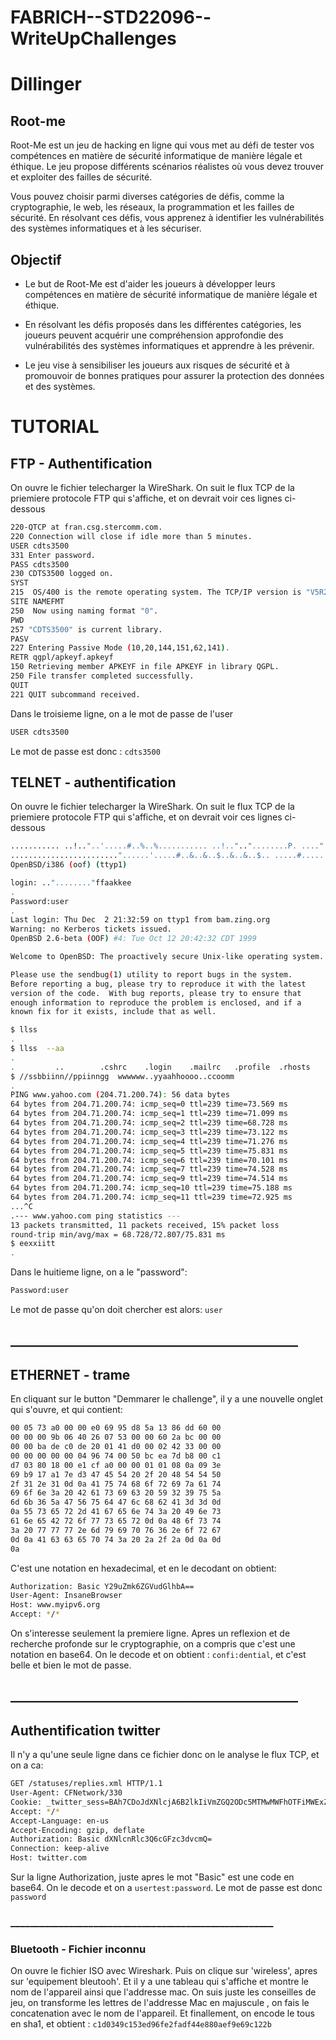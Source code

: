 # FABRICH--STD22096--WriteUpChallenges

# Dillinger

## Root-me

Root-Me est un jeu de hacking en ligne qui vous met au défi de tester vos compétences en matière de sécurité informatique de manière légale et éthique. Le jeu propose différents scénarios réalistes où vous devez trouver et exploiter des failles de sécurité.

Vous pouvez choisir parmi diverses catégories de défis, comme la cryptographie, le web, les réseaux, la programmation et les failles de sécurité. En résolvant ces défis, vous apprenez à identifier les vulnérabilités des systèmes informatiques et à les sécuriser.

## Objectif

- Le but de Root-Me est d'aider les joueurs à développer leurs compétences en matière de sécurité informatique de manière légale et éthique.
- En résolvant les défis proposés dans les différentes catégories, les joueurs peuvent acquérir une compréhension approfondie des vulnérabilités des systèmes informatiques et apprendre à les prévenir.

- Le jeu vise à sensibiliser les joueurs aux risques de sécurité et à promouvoir de bonnes pratiques pour assurer la protection des données et des systèmes.


# TUTORIAL
## FTP - Authentification
On ouvre le fichier telecharger la WireShark.
On suit le flux TCP de la priemiere protocole FTP qui s'affiche, et on devrait voir ces lignes ci-dessous
```sh
220-QTCP at fran.csg.stercomm.com.
220 Connection will close if idle more than 5 minutes.
USER cdts3500
331 Enter password.
PASS cdts3500
230 CDTS3500 logged on.
SYST
215  OS/400 is the remote operating system. The TCP/IP version is "V5R2M0".
SITE NAMEFMT
250  Now using naming format "0".
PWD
257 "CDTS3500" is current library.
PASV
227 Entering Passive Mode (10,20,144,151,62,141).
RETR qgpl/apkeyf.apkeyf
150 Retrieving member APKEYF in file APKEYF in library QGPL.
250 File transfer completed successfully.
QUIT
221 QUIT subcommand received.

```
Dans le troisieme ligne, on a le mot de passe de l'user
```sh
USER cdts3500
```

Le mot de passe est donc : ```cdts3500```

## TELNET - authentification
On ouvre le fichier telecharger la WireShark.
On suit le flux TCP de la priemiere protocole FTP qui s'affiche, et on devrait voir ces lignes ci-dessous
```sh
........... ..!.."..'.....#..%..%........... ..!..".."........P. ....".....b........b....	B.
........................"......'.....#..&..&..$..&..&..$.. .....#.....'........... .9600,9600....#.bam.zing.org:0.0....'..DISPLAY.bam.zing.org:0.0......xterm-color.............!.............."............
OpenBSD/i386 (oof) (ttyp1)

login: .."........"ffaakkee
.
Password:user
.
Last login: Thu Dec  2 21:32:59 on ttyp1 from bam.zing.org
Warning: no Kerberos tickets issued.
OpenBSD 2.6-beta (OOF) #4: Tue Oct 12 20:42:32 CDT 1999

Welcome to OpenBSD: The proactively secure Unix-like operating system.

Please use the sendbug(1) utility to report bugs in the system.
Before reporting a bug, please try to reproduce it with the latest
version of the code.  With bug reports, please try to ensure that
enough information to reproduce the problem is enclosed, and if a
known fix for it exists, include that as well.

$ llss
.
$ llss  --aa
.
.         ..        .cshrc    .login    .mailrc   .profile  .rhosts
$ //ssbbiinn//ppiinngg  wwwwww..yyaahhoooo..ccoomm
.
PING www.yahoo.com (204.71.200.74): 56 data bytes
64 bytes from 204.71.200.74: icmp_seq=0 ttl=239 time=73.569 ms
64 bytes from 204.71.200.74: icmp_seq=1 ttl=239 time=71.099 ms
64 bytes from 204.71.200.74: icmp_seq=2 ttl=239 time=68.728 ms
64 bytes from 204.71.200.74: icmp_seq=3 ttl=239 time=73.122 ms
64 bytes from 204.71.200.74: icmp_seq=4 ttl=239 time=71.276 ms
64 bytes from 204.71.200.74: icmp_seq=5 ttl=239 time=75.831 ms
64 bytes from 204.71.200.74: icmp_seq=6 ttl=239 time=70.101 ms
64 bytes from 204.71.200.74: icmp_seq=7 ttl=239 time=74.528 ms
64 bytes from 204.71.200.74: icmp_seq=9 ttl=239 time=74.514 ms
64 bytes from 204.71.200.74: icmp_seq=10 ttl=239 time=75.188 ms
64 bytes from 204.71.200.74: icmp_seq=11 ttl=239 time=72.925 ms
...^C
.--- www.yahoo.com ping statistics ---
13 packets transmitted, 11 packets received, 15% packet loss
round-trip min/avg/max = 68.728/72.807/75.831 ms
$ eexxiitt
.
```
Dans le huitieme ligne, on a le "password":
```sh
Password:user
```
Le mot de passe qu'on doit chercher est alors: ```user```

## ______________________________________________
## ETHERNET - trame

En cliquant sur le button "Demmarer le challenge", il y a une nouvelle onglet qui s'ouvre, et qui contient:

```sh
00 05 73 a0 00 00 e0 69 95 d8 5a 13 86 dd 60 00
00 00 00 9b 06 40 26 07 53 00 00 60 2a bc 00 00
00 00 ba de c0 de 20 01 41 d0 00 02 42 33 00 00
00 00 00 00 00 04 96 74 00 50 bc ea 7d b8 00 c1
d7 03 80 18 00 e1 cf a0 00 00 01 01 08 0a 09 3e
69 b9 17 a1 7e d3 47 45 54 20 2f 20 48 54 54 50
2f 31 2e 31 0d 0a 41 75 74 68 6f 72 69 7a 61 74
69 6f 6e 3a 20 42 61 73 69 63 20 59 32 39 75 5a
6d 6b 36 5a 47 56 75 64 47 6c 68 62 41 3d 3d 0d
0a 55 73 65 72 2d 41 67 65 6e 74 3a 20 49 6e 73
61 6e 65 42 72 6f 77 73 65 72 0d 0a 48 6f 73 74
3a 20 77 77 77 2e 6d 79 69 70 76 36 2e 6f 72 67
0d 0a 41 63 63 65 70 74 3a 20 2a 2f 2a 0d 0a 0d
0a
```
C'est une notation en hexadecimal, et en le decodant on obtient:
```sh
Authorization: Basic Y29uZmk6ZGVudGlhbA==
User-Agent: InsaneBrowser
Host: www.myipv6.org
Accept: */*
```
On s'interesse seulement la premiere ligne.
Apres un reflexion et de recherche profonde sur le cryptographie, on a compris que c'est une notation en base64.
On le decode et on obtient : ```confi:dential```, et c'est belle et bien le mot de passe.

## ______________________________________________

## Authentification twitter
Il n'y a qu'une seule ligne dans ce fichier donc on le analyse le flux TCP, et on a ca:

```sh
GET /statuses/replies.xml HTTP/1.1
User-Agent: CFNetwork/330
Cookie: _twitter_sess=BAh7CDoJdXNlcjA6B2lkIiVmZGQ2ODc5MTMwMWFhOTFiMWExZDViZmQwMGEz%250AOWNkMyIKZmxhc2hJQzonQWN0aW9uQ29udHJvbGxlcjo6Rmxhc2g6OkZsYXNo%250ASGFzaHsABjoKQHVzZWR7AA%253D%253D--ea12e7bc090d05202cd7e3f972c2b4414a97f657
Accept: */*
Accept-Language: en-us
Accept-Encoding: gzip, deflate
Authorization: Basic dXNlcnRlc3Q6cGFzc3dvcmQ=
Connection: keep-alive
Host: twitter.com

```

Sur la ligne Authorization, juste apres le mot "Basic" est une code en base64. On le decode et on a ```usertest:password```.
Le mot de passe est donc ```password```

### ______________________________________________________

### Bluetooth - Fichier inconnu
On ouvre le fichier ISO avec Wireshark.
Puis on clique sur 'wireless', apres sur 'equipement bleutooh'.
Et il y a une tableau qui s'affiche et montre le nom de l'appareil ainsi que l'addresse mac.
On suis juste les conseilles de jeu, on transforme les lettres de l'addresse Mac en majuscule , on fais le concatenation avec le nom de l'appareil.
Et finallement, on encode le tous en sha1, et obtient : ```c1d0349c153ed96fe2fadf44e880aef9e69c122b```
